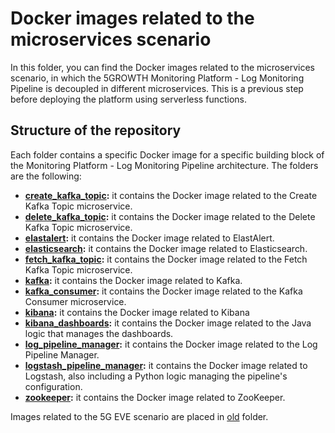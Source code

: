 # Docker images related to the microservices scenario

In this folder, you can find the Docker images related to the microservices scenario, in which the 5GROWTH Monitoring Platform - Log Monitoring Pipeline is decoupled in different microservices. This is a previous step before deploying the platform using serverless functions.

## Structure of the repository

Each folder contains a specific Docker image for a specific building block of the Monitoring Platform - Log Monitoring Pipeline architecture. The folders are the following:

* **[create_kafka_topic](create_kafka_topic):** it contains the Docker image related to the Create Kafka Topic microservice.
* **[delete_kafka_topic](delete_kafka_topic):** it contains the Docker image related to the Delete Kafka Topic microservice.
* **[elastalert](elastalert):** it contains the Docker image related to ElastAlert.
* **[elasticsearch](elasticsearch):** it contains the Docker image related to Elasticsearch.
* **[fetch_kafka_topic](fetch_kafka_topic):** it contains the Docker image related to the Fetch Kafka Topic microservice.
* **[kafka](kafka):** it contains the Docker image related to Kafka.
* **[kafka_consumer](kafka_consumer):** it contains the Docker image related to the Kafka Consumer microservice.
* **[kibana](kibana):** it contains the Docker image related to Kibana
* **[kibana_dashboards](kibana_dashboards):** it contains the Docker image related to the Java logic that manages the dashboards.
* **[log_pipeline_manager](log_pipeline_manager):** it contains the Docker image related to the Log Pipeline Manager.
* **[logstash_pipeline_manager](logstash_pipeline_manager):** it contains the Docker image related to Logstash, also including a Python logic managing the pipeline's configuration.
* **[zookeeper](zookeeper):** it contains the Docker image related to ZooKeeper.

Images related to the 5G EVE scenario are placed in [old](old) folder.
